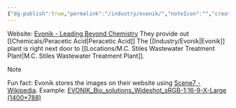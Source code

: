```yaml
---
{"dg-publish":true,"permalink":"/industry/evonik/","noteIcon":"","created":"2025-07-07T14:23:44.626-05:00"}
---
```


Website: [Evonik - Leading Beyond Chemistry](https://www.evonik.com/en.html)
They provide out [[Chemicals/Peracetic Acid\|Peracetic Acid]]
The [[Industry/Evonik\|Evonik]] plant is right next door to [[Locations/M.C. Stiles Wastewater Treatment Plant\|M.C. Stiles Wastewater Treatment Plant]].

> [!NOTE]
> Fun fact:
> Evonik stores the images on their website using [Scene7 - Wikipedia](https://en.wikipedia.org/wiki/Scene7). Example: [EVONIK_Bio_solutions_Wideshot_sRGB-1:16-9-X-Large (1400×788)](https://s7g10.scene7.com/is/image/evonik/EVONIK_Bio_solutions_Wideshot_sRGB-1:16-9-X-Large)
> 

